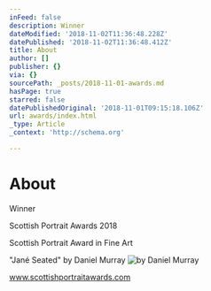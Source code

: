 ```yaml
---
inFeed: false
description: Winner
dateModified: '2018-11-02T11:36:48.228Z'
datePublished: '2018-11-02T11:36:48.412Z'
title: About
author: []
publisher: {}
via: {}
sourcePath: _posts/2018-11-01-awards.md
hasPage: true
starred: false
datePublishedOriginal: '2018-11-01T09:15:18.106Z'
url: awards/index.html
_type: Article
_context: 'http://schema.org'

---
```

# About

Winner

Scottish Portrait Awards 2018

Scottish Portrait Award in Fine Art

"Jané Seated" by Daniel Murray
![by Daniel Murray](https://the-grid-user-content.s3-us-west-2.amazonaws.com/a4735d84-a0d7-40ee-9f5e-032497503b85.jpg)

www.scottishportraitawards.com